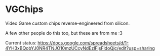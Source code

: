 # VGChips
Video Game custom chips reverse-engineered from silicon.

A few other people do this too, but these are from me :3

Current status: https://docs.google.com/spreadsheets/d/1-4YH3xBQobYJ0NR4TNJO10mzUCcyNdEzlFjsFldoQjc/edit?usp=sharing

